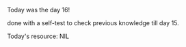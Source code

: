 Today was the day 16!
  
done with a self-test to check previous knowledge till day 15.
  
Today's resource: NIL
